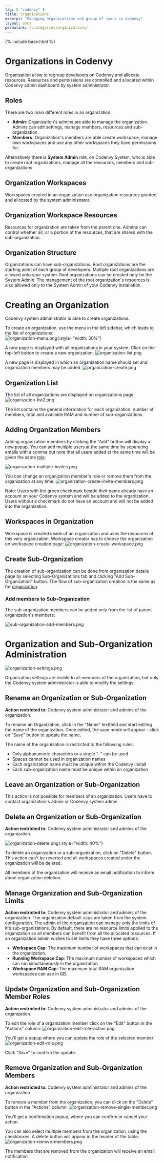 ```yaml
---
tag: [ "codenvy" ]
title: Organizations
excerpt: "Managing Organizations and group of users in Codenvy"
layout: docs
permalink: /:categories/organizations/
---
```

{% include base.html %}

# Organizations in Codenvy
Organization allow to regroup developers on Codenvy and allocate resources. Resources and permissions are controlled and allocated within Codenvy admin dashboard by system administrator.

## Roles
There are two main different roles in an organization:  

- **Admin**: Organization's admins are able to manage the organization. Admins can edit settings, manage members, resources and sub-organization.  
- **Members**: Organization's members are able create workspace, manage own workspaces and use any other workspaces they have permissions for.  

Alternatively there is **System Admin** role, on Codenvy System, who is able to create root organizations, manage all the resources, members and sub-organizations.

## Organization Workspaces
Workspaces created in an organization use organization resources granted and allocated by the system administrator.

## Organization Workspace Resources
Resources for organization are taken from the parent one. Admins can control whether all, or a portion of the resources, that are shared with the sub-organization.  

## Organization Structure
Organizations can have sub-organizations.
Root organizations are the starting point of each group of developers. Multiple root organizations are allowed onto your system. Root organizations can be created only be the System Admin. The management of the root organization's resources is also allowed only to the System Admin of your Codenvy installation.

# Creating an Organization
Codenvy system administrator is able to create organizations.   

To create an organization, use the menu in the left sidebar, which leads to the list of organizations:  
![organization-menu.png]({{base}}/docs/assets/imgs/codenvy/organization-menu.png){:style="width: 30%"}  

A new page is displayed with all organizations in your system. Click on the top-left button to create a new organization.
![organization-list.png]({{base}}/docs/assets/imgs/codenvy/organization-list.png)

A new page is displayed in which an organization name should set and organization members may be added.
![organization-create.png]({{base}}/docs/assets/imgs/codenvy/organization-create.png)

## Organization List
The list of all organizations are displayed on organizations page:
![organization-list2.png]({{base}}/docs/assets/imgs/codenvy/organization-list2.png)

The list contains the general information for each organization: number of members, total and available RAM and number of sub-organizations.

## Adding Organization Members
Adding organization members by clicking the "Add" button will display a new popup. You can add multiple users at the same time by separating emails with a comma but note that all users added at the same time will be given the same [role]({{base}}{{site.links["admin-organizations"]}}#roles):

![organization-multiple-invites.png]({{base}}/docs/assets/imgs/codenvy/organization-multiple-invites.png)

You can change an organization member's role or remove them from the organization at any time.
![organization-create-invite-members.png]({{base}}/docs/assets/imgs/codenvy/organization-create-invite-members.png)

Note: Users with the green checkmark beside their name already have an account on your Codenvy system and will be added to the organization. Users without a checkmark do not have an account and will not be added into the organization.

## Workspaces in Organization
Workspace is created inside of an organization and uses the resources of this very organization. Workspace creator has to choose the organization on workspace creation page:
![organization-create-workspace.png]({{base}}/docs/assets/imgs/codenvy/organization-create-workspace.png)

## Create Sub-Organization
The creation of sub-organization can be done from organization details page by selecting Sub-Organizations tab and clicking "Add Sub-Organization" button.
The flow of sub-organization creation is the same as for [organization]({{base}}{{site.links["admin-organizations"]}}#creating-an-organization).

### Add members to Sub-Organization
The sub-organization members can be added only from the list of parent organization's members:

![sub-organization-add-members.png]({{base}}/docs/assets/imgs/codenvy/sub-organization-add-members.png)

# Organization and Sub-Organization Administration

![organization-settings.png]({{base}}/docs/assets/imgs/codenvy/organization-settings.png)

Organization settings are visible to all members of the organization, but only the Codenvy system administrator is able to modify the settings.

## Rename an Organization or Sub-Organization
**Action restricted to**: Codenvy system administrator and admins of the organization.

To rename an Organization, click in the "Name" textfield and start editing the name of the organization. Once edited, the save mode will appear - click on "Save" button to update the name.

The name of the organization is restricted to the following rules:  
- Only alphanumeric characters or a single "-" can be used  
- Spaces cannot be used in organization names  
- Each organization name must be unique within the Codenvy install
- Each sub-organization name must be unique within an organization

## Leave an Organization or Sub-Organization
This action is not possible for members of an organization. Users have to contact organization's admin or Codenvy system admin.

## Delete an Organization or Sub-Organization
**Action restricted to**: Codenvy system administrator and admins of the organization.

![organization-delete.png]({{base}}/docs/assets/imgs/codenvy/organization-delete.png){:style="width: 40%"}

To delete an organization or a sub-organization, click on "Delete" button.
This action can't be reverted and all workspaces created under the organization will be deleted.

All members of the organization will receive an email notification to inform about organization deletion.

## Manage Organization and Sub-Organization Limits
**Action restricted to**: Codenvy system administrator and admins of the organization.
The organization default caps are taken from the system configuration. The admin of the organization can manage only the limits of it's sub-organizations.
By default, there are no resource limits applied to the organization so all members can benefit from all the allocated resources. If an organization admin wishes to set limits they have three options:  
- **Workspace Cap**: The maximum number of workspaces that can exist in the organization.  
- **Running Workspace Cap**: The maximum number of workspaces which can run simultaneously in the organization.  
- **Workspace RAM Cap**: The maximum total RAM organization workspaces can use in GB.  

## Update Organization and Sub-Organization Member Roles
**Action restricted to**: Codenvy system administrator and admins of the organization.

To edit the role of a organization member click on the "Edit" button in the "Actions" column:
![organization-edit-role-action.png]({{base}}/docs/assets/imgs/codenvy/organization-edit-role-action.png)

You'll get a popup where you can update the role of the selected member:
![organization-edit-role.png]({{base}}/docs/assets/imgs/codenvy/organization-edit-role.png)

Click "Save" to confirm the update.


## Remove Organization and Sub-Organization Members
**Action restricted to**: Codenvy system administrator and admins of the organization.

To remove a member from the organization, you can click on the "Delete" button in the "Actions" column:
![organization-remove-single-member.png]({{base}}/docs/assets/imgs/codenvy/organization-remove-single-member.png)

You'll get a confirmation popup, where you can confirm or cancel your action.

You can also select multiple members from the organization, using the checkboxes. A delete button will appear in the header of the table:
![organization-remove-members.png]({{base}}/docs/assets/imgs/codenvy/organization-remove-members.png)

The members that are removed from the organization will receive an email notification.

